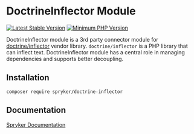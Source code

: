 # DoctrineInflector Module
[![Latest Stable Version](https://poser.pugx.org/spryker/doctrine-inflector/v/stable.svg)](https://packagist.org/packages/spryker/doctrine-inflector)
[![Minimum PHP Version](https://img.shields.io/badge/php-%3E%3D%208.1-8892BF.svg)](https://php.net/)

DoctrineInflector module is a 3rd party connector module for [doctrine/inflector](https://github.com/doctrine/inflector) vendor library.
`doctrine/inflector` is a PHP library that can inflect text.
DoctrineInflector module has a central role in managing dependencies and supports better decoupling.

## Installation

```
composer require spryker/doctrine-inflector
```

## Documentation

[Spryker Documentation](https://docs.spryker.com)
